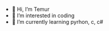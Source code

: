 - 👋 Hi, I’m Temur
- 👀 I’m interested in coding
- 🌱 I’m currently learning pyrhon, c, c#


<!---
temurofficial07/temurofficial07 is a ✨ special ✨ repository because its `README.md` (this file) appears on your GitHub profile.
You can click the Preview link to take a look at your changes.
--->
